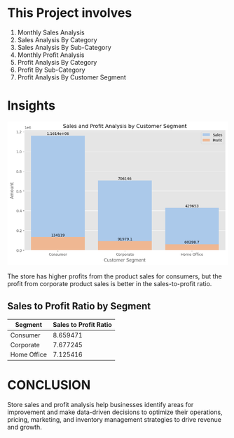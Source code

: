 # This Project involves 

1) Monthly Sales Analysis
2) Sales Analysis By Category
3) Sales Analysis By Sub-Category
4) Monthly Profit Analysis
5) Profit Analysis By Category
6) Profit By Sub-Category
7) Profit Analysis By Customer Segment

# Insights 

![CS Insights](https://github.com/Shaikh-areeb/Store-Sales-Profit-Analysis/blob/main/Customer%20Segments%20Insights.png)

The store has higher profits from the product sales for consumers, but the profit from corporate product sales is better in the sales-to-profit ratio.

## Sales to Profit Ratio by Segment

| Segment      | Sales to Profit Ratio |
|--------------|-----------------------|
| Consumer     | 8.659471              |
| Corporate    | 7.677245              |
| Home Office  | 7.125416              |


# CONCLUSION 
Store sales and profit analysis help businesses identify areas for improvement and make data-driven decisions to optimize their operations, pricing, marketing, and inventory management strategies to drive revenue and growth.
